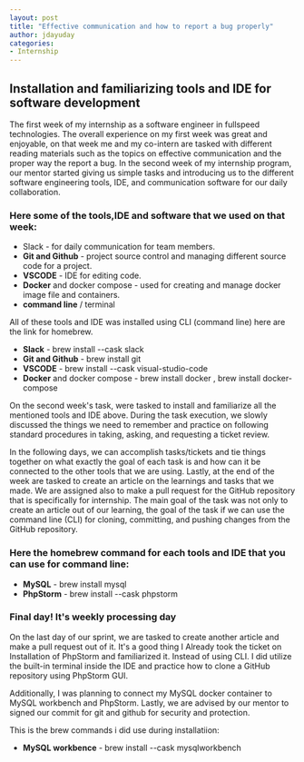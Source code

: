 ```yaml
---
layout: post
title: "Effective communication and how to report a bug properly"
author: jdayuday
categories:
- Internship
---
```



## Installation and familiarizing tools and IDE for software development  


The first week of my internship as a software engineer in fullspeed technologies. The overall experience on my first week was great and enjoyable, on that week me and my co-intern are tasked with different reading materials such as the topics on effective communication and the proper way the report a bug.
In the second week of my internship program, our mentor started giving us simple tasks and introducing us to the different software engineering tools, IDE, and communication software for our daily collaboration.
### Here some of the tools,IDE and software that we used on that week:

* Slack - for daily communication for team members.
* **Git and Github** - project source control and managing different source code for a project.
* **VSCODE** - IDE for editing code.
* **Docker** and docker compose - used for creating and manage docker image file and containers.
* **command line** / terminal

All of these tools and IDE was installed using CLI (command line) here are the link for homebrew.
* **Slack** - brew install --cask slack
* **Git and Github** - brew install git
* **VSCODE** - brew install --cask visual-studio-code
* **Docker** and docker compose - brew install docker , brew install docker-compose

On the second week's task, were tasked to install and familiarize all the mentioned tools and IDE above. During the task execution, we slowly discussed the things we need to remember and practice on following standard procedures in taking, asking, and requesting a ticket review.

In the following days, we can accomplish tasks/tickets and tie things together on what exactly the goal of each task is and how can it be connected to the other tools that we are using. Lastly, at the end of the week are tasked to create an article on the learnings and tasks that we made. We are assigned also to make a pull request for the GitHub repository that is specifically for internship. The main goal of the task was not only to create an article out of our learning, the goal of the task if we can use the command line (CLI) for cloning, committing, and pushing changes from the GitHub repository.

### Here the homebrew command for each tools and IDE that you can use for command line:
* **MySQL** - brew install mysql
* **PhpStorm** - brew install --cask phpstorm

### Final day! It's weekly processing day
On the last day of our sprint, we are tasked to create another article and make a pull request out of it. It's a good thing I Already took the ticket on Installation of PhpStorm and familiarized it. Instead of using CLI. I did utilize the built-in terminal inside the IDE and practice how to clone a GitHub repository using PhpStorm GUI.

Additionally, I was planning to connect my MySQL docker container to MySQL workbench and PhpStorm. Lastly, we are advised by our mentor to signed our commit for git and github for security and protection.

This is the brew commands i did use during installatiion:
* **MySQL workbence** - brew install --cask mysqlworkbench
